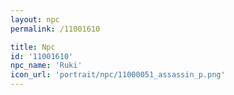 ```yaml
---
layout: npc
permalink: /11001610

title: Npc
id: '11001610'
npc_name: 'Ruki'
icon_url: 'portrait/npc/11000051_assassin_p.png'
---
```

